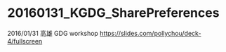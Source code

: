 # 20160131_KGDG_SharePreferences

2016/01/31 高雄 GDG workshop
https://slides.com/pollychou/deck-4/fullscreen
